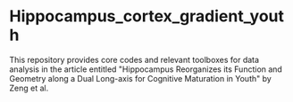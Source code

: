 # Hippocampus_cortex_gradient_youth
This repository provides core codes and relevant toolboxes for data analysis in the article entitled "Hippocampus Reorganizes its Function and Geometry along a Dual Long-axis for Cognitive Maturation in Youth" by Zeng et al.
